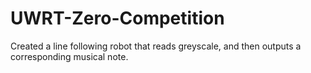# UWRT-Zero-Competition

Created a line following robot that reads greyscale, and then outputs a corresponding musical note. 
